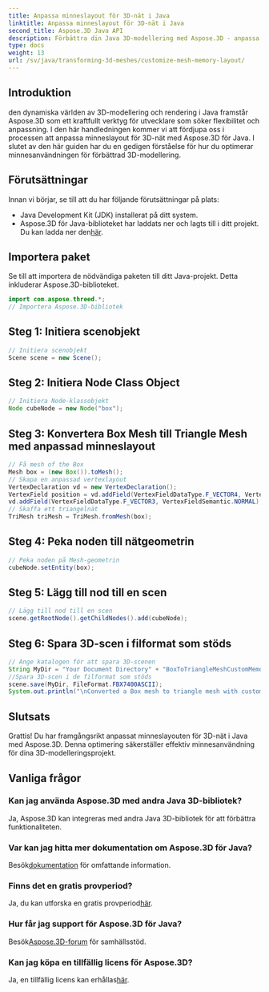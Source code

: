 ```yaml
---
title: Anpassa minneslayout för 3D-nät i Java
linktitle: Anpassa minneslayout för 3D-nät i Java
second_title: Aspose.3D Java API
description: Förbättra din Java 3D-modellering med Aspose.3D - anpassa minneslayouten för optimal prestanda. Följ vår steg-för-steg-guide nu!
type: docs
weight: 13
url: /sv/java/transforming-3d-meshes/customize-mesh-memory-layout/
---
```

## Introduktion
den dynamiska världen av 3D-modellering och rendering i Java framstår Aspose.3D som ett kraftfullt verktyg för utvecklare som söker flexibilitet och anpassning. I den här handledningen kommer vi att fördjupa oss i processen att anpassa minneslayout för 3D-nät med Aspose.3D för Java. I slutet av den här guiden har du en gedigen förståelse för hur du optimerar minnesanvändningen för förbättrad 3D-modellering.
## Förutsättningar
Innan vi börjar, se till att du har följande förutsättningar på plats:
- Java Development Kit (JDK) installerat på ditt system.
-  Aspose.3D för Java-biblioteket har laddats ner och lagts till i ditt projekt. Du kan ladda ner den[här](https://releases.aspose.com/3d/java/).
## Importera paket
Se till att importera de nödvändiga paketen till ditt Java-projekt. Detta inkluderar Aspose.3D-biblioteket.
```java
import com.aspose.threed.*;
// Importera Aspose.3D-bibliotek
```
## Steg 1: Initiera scenobjekt
```java
// Initiera scenobjekt
Scene scene = new Scene();
```
## Steg 2: Initiera Node Class Object
```java
// Initiera Node-klassobjekt
Node cubeNode = new Node("box");
```
## Steg 3: Konvertera Box Mesh till Triangle Mesh med anpassad minneslayout
```java
// Få mesh of the Box
Mesh box = (new Box()).toMesh();
// Skapa en anpassad vertexlayout
VertexDeclaration vd = new VertexDeclaration();
VertexField position = vd.addField(VertexFieldDataType.F_VECTOR4, VertexFieldSemantic.POSITION);
vd.addField(VertexFieldDataType.F_VECTOR3, VertexFieldSemantic.NORMAL);
// Skaffa ett triangelnät
TriMesh triMesh = TriMesh.fromMesh(box);
```
## Steg 4: Peka noden till nätgeometrin
```java
// Peka noden på Mesh-geometrin
cubeNode.setEntity(box);
```
## Steg 5: Lägg till nod till en scen
```java
// Lägg till nod till en scen
scene.getRootNode().getChildNodes().add(cubeNode);
```
## Steg 6: Spara 3D-scen i filformat som stöds
```java
// Ange katalogen för att spara 3D-scenen
String MyDir = "Your Document Directory" + "BoxToTriangleMeshCustomMemoryLayoutScene.fbx";
//Spara 3D-scen i de filformat som stöds
scene.save(MyDir, FileFormat.FBX7400ASCII);
System.out.println("\nConverted a Box mesh to triangle mesh with custom memory layout of the vertex successfully.\nFile saved at " + MyDir);
```
## Slutsats
Grattis! Du har framgångsrikt anpassat minneslayouten för 3D-nät i Java med Aspose.3D. Denna optimering säkerställer effektiv minnesanvändning för dina 3D-modelleringsprojekt.
## Vanliga frågor
### Kan jag använda Aspose.3D med andra Java 3D-bibliotek?
Ja, Aspose.3D kan integreras med andra Java 3D-bibliotek för att förbättra funktionaliteten.
### Var kan jag hitta mer dokumentation om Aspose.3D för Java?
 Besök[dokumentation](https://reference.aspose.com/3d/java/) för omfattande information.
### Finns det en gratis provperiod?
 Ja, du kan utforska en gratis provperiod[här](https://releases.aspose.com/).
### Hur får jag support för Aspose.3D för Java?
 Besök[Aspose.3D-forum](https://forum.aspose.com/c/3d/18) för samhällsstöd.
### Kan jag köpa en tillfällig licens för Aspose.3D?
 Ja, en tillfällig licens kan erhållas[här](https://purchase.aspose.com/temporary-license/).